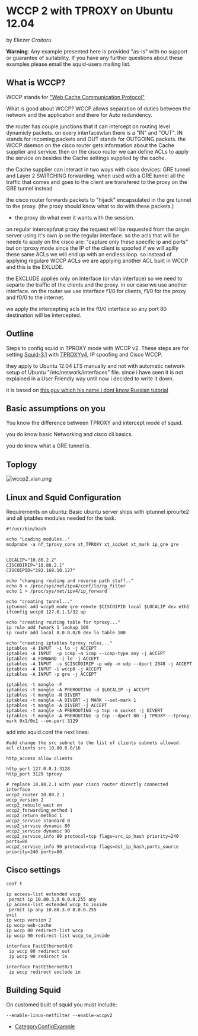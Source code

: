 # WCCP 2 with TPROXY on Ubuntu 12.04

by *Eliezer Croitoru*

**Warning**: Any example presented here is provided "as-is" with no
support or guarantee of suitability. If you have any further questions
about these examples please email the squid-users mailing list.

## What is WCCP?

WCCP stands for ["Web Cache Communication
Protocol"](http://en.wikipedia.org/wiki/Web_Cache_Communication_Protocol)

What is good about WCCP? WCCP allows separation of duties between the
network and the application and there for Auto redundency.

the router has couple junctions that it can intercept on routing level
dynamicly packets. on every interface\\vlan there is a "IN" and "OUT".
IN stands for incoming packets and OUT stands for OUTGOING packets. the
WCCP daemon on the cisco router gets information about the Cache
supplier and service. then on the cisco router we can define ACLs to
apply the service on besides the Cache settings supplied by the cache.

the Cache supplier can interact in two ways with cisco devices: GRE
tunnel and Layer 2 SWITCHING forwarding. when used with a GRE tunnel all
the traffic that comes and goes to the client are transfered to the
proxy on the GRE tunnel instead

the cisco router forwards packets to "hijack" encapsulated in the gre
tunnel to the proxy. (the proxy should know what to do with these
packets.)

  - the proxy do what ever it wants with the session.

on regular intercept\\nat proxy the request will be requested from the
origin server using it's own ip on the regular interface. so the acls
that will be neede to apply on the cisco are: "capture only these
specific ip and ports" but on tproxy mode since the IP of the client is
spoofed if we will apllly these same ACLs we will end up with an endless
loop. so instead of applying regulare WCCP ACLs we are applying another
ACL built in WCCP and this is the EXLUDE.

the EXCLUDE applies only on Interface (or vlan interface) so we need to
separte the traffic of the clients and the proxy. in our case we use
another interface. on the router we use interface f1/0 for clients, f1/0
for the proxy and f0/0 to the internet.

we apply the intercepting acls in the f0/0 interface so any port 80
destination will be intercepted.

## Outline

Steps to config squid in TPROXY mode with WCCP v2. These steps are for
setting
[Squid-3.1](https://wiki.squid-cache.org/ConfigExamples/UbuntuTproxy4Wccp2/Squid-3.1#)
with
[TPROXYv4](https://wiki.squid-cache.org/ConfigExamples/UbuntuTproxy4Wccp2/Features/Tproxy4#),
IP spoofing and Cisco WCCP.

they apply to Ubuntu 12.04 LTS manually and not with automatic network
setup of Ubuntu "/etc/network/interfaces" file. since i have seen it is
not explained in a User Friendly way until now i decided to write it
down.

it is based on [this guy which his name i dont know Russian
tutorial](http://bloggik.net/index.php/articles/networks/18-cisco/38-squid-tproxy-wccp)

## Basic assumptions on you

You know the difference between TPROXY and intercept mode of squid.

you do know basic Networking and cisco cli basics.

you do know what a GRE tunnel is.

## Toplogy

![wccp2\_vlan.png](https://wiki.squid-cache.org/ConfigExamples/UbuntuTproxy4Wccp2?action=AttachFile&do=get&target=wccp2_vlan.png)

## Linux and Squid Configuration

Requirements on ubuntu: Basic ubuntu server ships with iptunnel
iprourte2 and all iptables modules needed for the task.

``` highlight
#!/usr/bin/bash

echo "Loading modules.."
modprobe -a nf_tproxy_core xt_TPROXY xt_socket xt_mark ip_gre gre


LOCALIP="10.80.2.2"
CISCODIRIP="10.80.2.1"
CISCOIPID="192.168.10.127"

echo "changing routing and reverse path stuff.."
echo 0 > /proc/sys/net/ipv4/conf/lo/rp_filter
echo 1 > /proc/sys/net/ipv4/ip_forward

echo "creating tunnel..."
iptunnel add wccp0 mode gre remote $CISCOIPID local $LOCALIP dev eth1
ifconfig wccp0 127.0.1.1/32 up

echo "creating routing table for tproxy..."
ip rule add fwmark 1 lookup 100
ip route add local 0.0.0.0/0 dev lo table 100

echo "creating iptables tproxy rules..."
iptables -A INPUT  -i lo -j ACCEPT
iptables -A INPUT  -p icmp -m icmp --icmp-type any -j ACCEPT
iptables -A FORWARD -i lo -j ACCEPT
iptables -A INPUT  -s $CISCODIRIP -p udp -m udp --dport 2048 -j ACCEPT
iptables -A INPUT -i wccp0 -j ACCEPT
iptables -A INPUT -p gre -j ACCEPT

iptables -t mangle -F
iptables -t mangle -A PREROUTING -d $LOCALIP -j ACCEPT
iptables -t mangle -N DIVERT
iptables -t mangle -A DIVERT -j MARK --set-mark 1
iptables -t mangle -A DIVERT -j ACCEPT
iptables -t mangle -A PREROUTING -p tcp -m socket -j DIVERT
iptables -t mangle -A PREROUTING -p tcp --dport 80 -j TPROXY --tproxy-mark 0x1/0x1 --on-port 3129
```

add into squid.conf the next lines:

    #add change the src subnet to the list of clients subnets allowed.
    acl clients src 10.80.0.0/16
    
    http_access allow clients
    
    http_port 127.0.0.1:3128 
    http_port 3129 tproxy
    
    # replace 10.80.2.1 with your cisco router directly connected interface
    wccp2_router 10.80.2.1
    wccp_version 2
    wccp2_rebuild_wait on
    wccp2_forwarding_method 1
    wccp2_return_method 1
    wccp2_service standard 0
    wccp2_service dynamic 80
    wccp2_service dynamic 90
    wccp2_service_info 80 protocol=tcp flags=src_ip_hash priority=240 ports=80
    wccp2_service_info 90 protocol=tcp flags=dst_ip_hash,ports_source priority=240 ports=80

## Cisco settings

    conf t
    
    ip access-list extended wccp
     permit ip 10.80.3.0 0.0.0.255 any
    ip access-list extended wccp_to_inside
     permit ip any 10.80.3.0 0.0.0.255
    exit
    ip wccp version 2
    ip wccp web-cache
    ip wccp 80 redirect-list wccp
    ip wccp 90 redirect-list wccp_to_inside
    
    interface FastEthernet0/0
     ip wccp 80 redirect out
     ip wccp 90 redirect in
    
    interface FastEthernet0/1
     ip wccp redirect exclude in

## Building Squid

On customed built of squid you must include:

    --enable-linux-netfilter --enable-wccpv2

  - [CategoryConfigExample](https://wiki.squid-cache.org/ConfigExamples/UbuntuTproxy4Wccp2/CategoryConfigExample#)
